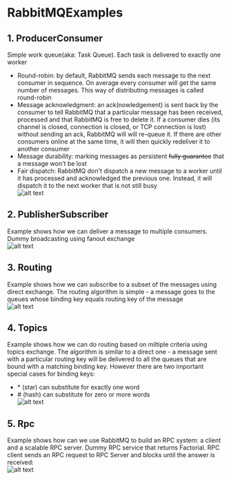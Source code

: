 # RabbitMQExamples

## 1. ProducerConsumer
Simple work queue(aka: Task Queue). Each task is delivered to exactly one worker <br />
- Round-robin: by default, RabbitMQ sends each message to the next consumer in sequence. On average every consumer will get the same number of messages. This way of distributing messages is called round-robin <br />
- Message acknowledgment: an ack(nowledgement) is sent back by the consumer to tell RabbitMQ that a particular message has been received, processed and that RabbitMQ is free to delete it. If a consumer dies (its channel is closed, connection is closed, or TCP connection is lost) without sending an ack, RabbitMQ will will re-queue it. If there are other consumers online at the same time, it will then quickly redeliver it to another consumer<br />
- Message durability: marking messages as persistent ~~fully guarantee~~ that a message won't be lost<br />
- Fair dispatch: RabbitMQ don't dispatch a new message to a worker until it has processed and acknowledged the previous one. Instead, it will dispatch it to the next worker that is not still busy<br />
![alt text](https://github.com/spacedema/RabbitMQExamples/blob/master/ProducerConsumer/consumerProducer.png)

## 2. PublisherSubscriber
Example shows how we can deliver a message to multiple consumers. Dummy broadcasting using fanout exchange<br />
![alt text](https://github.com/spacedema/RabbitMQExamples/blob/master/PublisherSubscriber/fanout.png)

## 3. Routing
Example shows how we can subscribe to a subset of the messages using direct exchange. The routing algorithm is simple - a message goes to the queues whose binding key equals routing key of the message<br />
![alt text](https://github.com/spacedema/RabbitMQExamples/blob/master/Routing/directExchange.png)

## 4. Topics
Example shows how we can do routing based on miltiple criteria using topics exchange. The algorithm is similar to a direct one - a message sent with a particular routing key will be delivered to all the queues that are bound with a matching binding key. However there are two important special cases for binding keys:<br />
- \* (star) can substitute for exactly one word<br />
- \# (hash) can substitute for zero or more words<br />
![alt text](https://github.com/spacedema/RabbitMQExamples/blob/master/Topics/topicExchange.png)

## 5. Rpc
Example shows how can we use RabbitMQ to build an RPC system: a client and a scalable RPC server. Dummy RPC service that returns Factorial. RPC client sends an RPC request to RPC Server and blocks until the answer is received:<br />
![alt text](https://github.com/spacedema/RabbitMQExamples/blob/master/Rpc/rpc.png)
